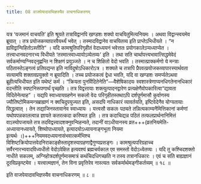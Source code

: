 ```yaml
---
title: 08 वाजपेयादावभिज्ञस्यैव वाचनाधिकरणम्

---
```


यत्र ‘यजमानं वाचयति’ इति श्रूयते तत्राविद्वानपि खण्डशः शक्यो वाचयितुमित्यनियमः । अथवा विद्वान्स्वयमेव ब्रूयात् । तत्र प्रयोजकव्यापारवैयर्थ्यं भवेत् । तस्मादविद्वानेव वाचयितव्य इति प्राप्तेऽभिधीयते । “न ह्यविद्वान्विहितोऽस्तीति” । यदि कामश्रुतिपरिगृहीतं वेदाध्ययनं भवेत्ततः प्रयोगकालेऽप्यध्याप्येत । तत्त्वाधानवदनारभ्य विधीयते ‘तस्मात्स्वाध्यायोऽव्येतव्यः’ इति । तथा सति चार्थापत्त्यभावात्सिद्धमेवेदं सर्वकर्माण्यग्निवद्नृह्णन्ति न शिक्षणं प्रयुञ्जते । न च शिक्षितो वेदो भवति । तस्मात्प्राक्कर्मणो ये मन्त्राः पठितास्तेऽङ्गत्वं प्रतिपद्यन्त इति नाविदुषोऽधिकारोऽत्र । शक्यते च तत्रापि प्रैपवत्प्रयोजकव्यापारस्यार्थवता सत्यामपि शक्तावप्रयुक्तो न ब्रूयादिति । तच्च प्रयोजकत्वं द्वेधा भवति, यदि वा खण्डशः समर्प्यतेऽथवा ब्रूहीत्यभिधीयत इति यथेष्टं कर्म । “क्रियता पुनर्विदितेनेति”—वैशेषिकादयः स्वशास्त्रेणाप्यनधिगतेनानधिकारं वदन्तीति स्पष्टनिरूपणार्थं पृच्छति । तत्र विद्वत्तायाः शक्त्युत्पादनद्वारेण प्रत्यक्षेणैवोपकारित्वा“द्यावता विदितेनेत्याह” । यद्यपि स्वाध्यायग्रहणेन सकलो वेदः परिगृहीतस्तथाऽपि दर्शपूर्णमासौ कुर्वाणस्य ज्यौतिष्टोमिकमन्त्रब्राह्मणं न क्वचिदुपयुज्यत इति, असदपि नाधिकारं व्यावर्तयति, इष्टिवेदेनैव योग्यतायाः सिद्धत्वात् । तेन तद्याजिनस्तावानेव स्वाध्यायः । यत्त्वसौ सकलः पठ्यते तन्नित्यकाम्यनैमित्तिकानां कर्मणां यथोपपन्नकालत्वान्न ज्ञायते कतरत्कदा करिष्यत इति । तत्र कदाचिद्यन्न पठितं तत्फलप्रार्थनानिमित्तं वाऽस्योपजायते तत्र तदविद्वत्त्वादशक्नुवन्विहन्यते, तदानीं वाऽधीयानस्य व्रत+++(व्रतनियमेति-अध्यायानध्यायते, शिष्योपाध्यायते, इत्यादयोऽध्यायनाङ्गभूता नियमा इत्यर्थः ।)+++नियमवदध्ययनासंभवात्कर्मभिश्च विशिष्टक्रियोपात्तवेदनिराकाङ्क्षैस्तादृशस्याग्रहणाद्वैगुण्यप्रसङ्गः । कामश्रुत्यपरिग्रहाच्च सर्वैरनारभ्यवादविध्यधीतो वेदोऽपेक्षित इत्यवश्यं ब्रह्मचर्यकाल एव समस्तो वेदोऽध्येतव्यः । यदि तु कश्चिदशक्तो नाधीते सकलम्, अग्निहोत्रदर्शपूर्णमासमात्रं कथंचिदधिगच्छति न तस्य तत्रानधिकारः । एवं च सति बाह्यज्ञानं दूरविप्रकृष्टमेव । यत्त्वात्मज्ञानं, तेन विना प्रवृत्तिरेव नास्त्यतः सर्वकर्मार्थमङ्गीकर्तव्यम् ॥ १८ ॥

इति वाजपेयादावभिज्ञस्यैव वाचनाधिकरणम् ॥ ८ ॥
